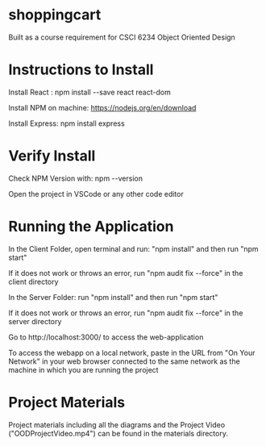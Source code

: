 # shoppingcart
Built as a course requirement for CSCI 6234 Object Oriented Design

# Instructions to Install

Install React : npm install --save react react-dom

Install NPM on machine: https://nodejs.org/en/download

Install Express: npm install express

# Verify Install

Check NPM Version with: npm --version

Open the project in VSCode or any other code editor

# Running the Application

In the Client Folder, open terminal and run: "npm install" and then run "npm start"

If it does not work or throws an error, run "npm audit fix --force" in the client directory

In the Server Folder: run "npm install" and then run "npm start"

If it does not work or throws an error, run "npm audit fix --force" in the server directory

Go to http://localhost:3000/ to access the web-application

To access the webapp on a local network, paste in the URL from "On Your Network" in your web browser connected to the same network as the machine in which you are running the project

# Project Materials
Project materials including all the diagrams and the Project Video ("OODProjectVideo.mp4") can be found in the materials directory.
